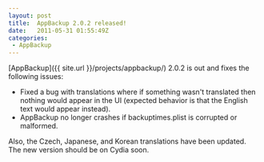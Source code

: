 ```yaml
--- 
layout: post
title:  AppBackup 2.0.2 released!
date:   2011-05-31 01:55:49Z
categories:
 - AppBackup
---
```


[AppBackup]({{ site.url }}/projects/appbackup/) 2.0.2 is out and fixes the following
issues:

* Fixed a bug with translations where if something wasn't translated then nothing
  would appear in the UI (expected behavior is that the English text would appear
  instead).
* AppBackup no longer crashes if backuptimes.plist is corrupted or malformed.

Also, the Czech, Japanese, and Korean translations have been updated.  The new
version should be on Cydia soon.
